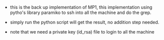 - this is the back up implementation of MP1, this implementation using pytho's library paramiko to ssh into all the machine and do the grep. 

- simply run the python script will get the result, no addition step needed.

- note that we need a private key (id_rsa) file to login to all the machine 